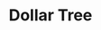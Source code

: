 ---
title: "Dollar Tree"
url: /charlottesville/dollar-tree-merchant-walk-square/
shop: Kramladen
---